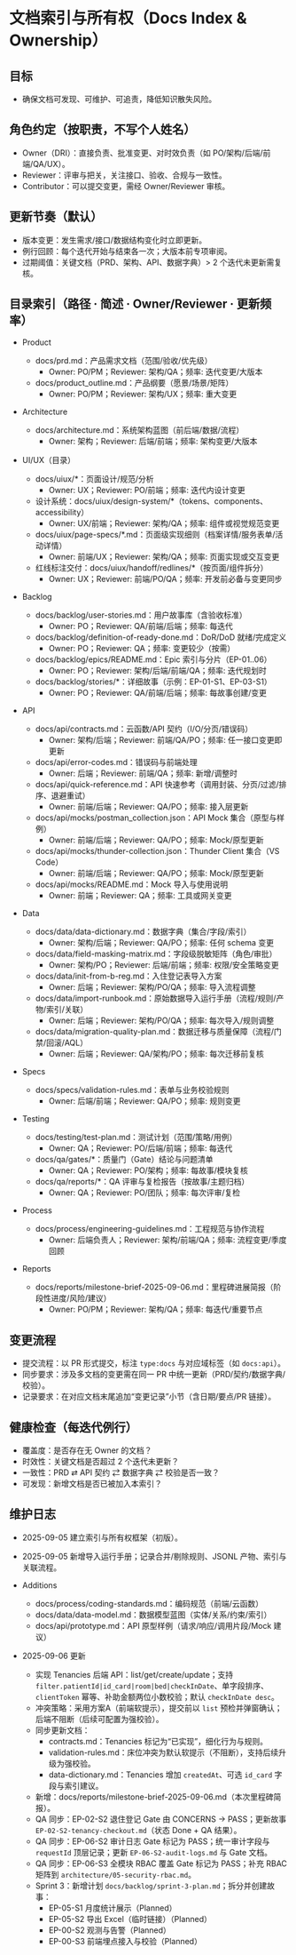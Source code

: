 # 文档索引与所有权（Docs Index & Ownership）

## 目标
- 确保文档可发现、可维护、可追责，降低知识散失风险。

## 角色约定（按职责，不写个人姓名）
- Owner（DRI）：直接负责、批准变更、对时效负责（如 PO/架构/后端/前端/QA/UX）。
- Reviewer：评审与把关，关注接口、验收、合规与一致性。
- Contributor：可以提交变更，需经 Owner/Reviewer 审核。

## 更新节奏（默认）
- 版本变更：发生需求/接口/数据结构变化时立即更新。
- 例行回顾：每个迭代开始与结束各一次；大版本前专项审阅。
- 过期阈值：关键文档（PRD、架构、API、数据字典）> 2 个迭代未更新需复核。

## 目录索引（路径 · 简述 · Owner/Reviewer · 更新频率）

- Product
  - docs/prd.md：产品需求文档（范围/验收/优先级）
    - Owner: PO/PM；Reviewer: 架构/QA；频率: 迭代变更/大版本
  - docs/product_outline.md：产品纲要（愿景/场景/矩阵）
    - Owner: PO/PM；Reviewer: 架构/UX；频率: 重大变更

- Architecture
  - docs/architecture.md：系统架构蓝图（前后端/数据/流程）
    - Owner: 架构；Reviewer: 后端/前端；频率: 架构变更/大版本

- UI/UX（目录）
  - docs/uiux/*：页面设计/规范/分析
    - Owner: UX；Reviewer: PO/前端；频率: 迭代内设计变更
  - 设计系统：docs/uiux/design-system/*（tokens、components、accessibility）
    - Owner: UX/前端；Reviewer: 架构/QA；频率: 组件或视觉规范变更
  - docs/uiux/page-specs/*.md：页面级实现细则（档案详情/服务表单/活动详情）
    - Owner: 前端/UX；Reviewer: 架构/QA；频率: 页面实现或交互变更
  - 红线标注交付：docs/uiux/handoff/redlines/*（按页面/组件拆分）
    - Owner: UX；Reviewer: 前端/PO/QA；频率: 开发前必备与变更同步

- Backlog
  - docs/backlog/user-stories.md：用户故事库（含验收标准）
    - Owner: PO；Reviewer: QA/前端/后端；频率: 每迭代
  - docs/backlog/definition-of-ready-done.md：DoR/DoD 就绪/完成定义
    - Owner: PO；Reviewer: QA；频率: 变更较少（按需）
  - docs/backlog/epics/README.md：Epic 索引与分片（EP-01..06）
    - Owner: PO；Reviewer: 架构/后端/前端/QA；频率: 迭代规划时
  - docs/backlog/stories/*：详细故事（示例：EP-01-S1、EP-03-S1）
    - Owner: PO；Reviewer: QA/前端/后端；频率: 每故事创建/变更
- API
  - docs/api/contracts.md：云函数/API 契约（I/O/分页/错误码）
    - Owner: 架构/后端；Reviewer: 前端/QA/PO；频率: 任一接口变更即更新
  - docs/api/error-codes.md：错误码与前端处理
    - Owner: 后端；Reviewer: 前端/QA；频率: 新增/调整时
  - docs/api/quick-reference.md：API 快速参考（调用封装、分页/过滤/排序、退避重试）
    - Owner: 前端/后端；Reviewer: QA/PO；频率: 接入层更新
  - docs/api/mocks/postman_collection.json：API Mock 集合（原型与样例）
    - Owner: 前端/后端；Reviewer: QA/PO；频率: Mock/原型更新
  - docs/api/mocks/thunder-collection.json：Thunder Client 集合（VS Code）
    - Owner: 前端/后端；Reviewer: QA/PO；频率: Mock/原型更新
  - docs/api/mocks/README.md：Mock 导入与使用说明
    - Owner: 前端；Reviewer: QA；频率: 工具或网关变更

- Data
  - docs/data/data-dictionary.md：数据字典（集合/字段/索引）
    - Owner: 架构/后端；Reviewer: QA/PO；频率: 任何 schema 变更
  - docs/data/field-masking-matrix.md：字段级脱敏矩阵（角色/审批）
    - Owner: 架构/PO；Reviewer: 后端/前端；频率: 权限/安全策略变更
  - docs/data/init-from-b-reg.md：入住登记表导入方案
    - Owner: 后端；Reviewer: 架构/PO/QA；频率: 导入流程调整
  - docs/data/import-runbook.md：原始数据导入运行手册（流程/规则/产物/索引/关联）
    - Owner: 后端；Reviewer: 架构/PO/QA；频率: 每次导入/规则调整
  - docs/data/migration-quality-plan.md：数据迁移与质量保障（流程/门禁/回滚/AQL）
    - Owner: 后端；Reviewer: QA/架构/PO；频率: 每次迁移前复核

- Specs
  - docs/specs/validation-rules.md：表单与业务校验规则
    - Owner: 后端/前端；Reviewer: QA/PO；频率: 规则变更

- Testing
  - docs/testing/test-plan.md：测试计划（范围/策略/用例）
    - Owner: QA；Reviewer: PO/后端/前端；频率: 每迭代
  - docs/qa/gates/*：质量门（Gate）结论与问题清单
    - Owner: QA；Reviewer: PO/架构；频率: 每故事/模块复核
  - docs/qa/reports/*：QA 评审与复检报告（按故事/主题归档）
    - Owner: QA；Reviewer: PO/团队；频率: 每次评审/复检

- Process
  - docs/process/engineering-guidelines.md：工程规范与协作流程
    - Owner: 后端负责人；Reviewer: 架构/前端/QA；频率: 流程变更/季度回顾

- Reports
  - docs/reports/milestone-brief-2025-09-06.md：里程碑进展简报（阶段性进度/风险/建议）
    - Owner: PO/PM；Reviewer: 架构/QA；频率: 每迭代/重要节点

## 变更流程
- 提交流程：以 PR 形式提交，标注 `type:docs` 与对应域标签（如 `docs:api`）。
- 同步要求：涉及多文档的变更需在同一 PR 中统一更新（PRD/契约/数据字典/校验）。
- 记录要求：在对应文档末尾追加“变更记录”小节（含日期/要点/PR 链接）。

## 健康检查（每迭代例行）
- 覆盖度：是否存在无 Owner 的文档？
- 时效性：关键文档是否超过 2 个迭代未更新？
- 一致性：PRD ⇄ API 契约 ⇄ 数据字典 ⇄ 校验是否一致？
- 可发现：新增文档是否已被加入本索引？

## 维护日志
- 2025-09-05 建立索引与所有权框架（初版）。

- 2025-09-05 新增导入运行手册；记录合并/剔除规则、JSONL 产物、索引与关联流程。


- Additions
  - docs/process/coding-standards.md：编码规范（前端/云函数）
  - docs/data/data-model.md：数据模型蓝图（实体/关系/约束/索引）
  - docs/api/prototype.md：API 原型样例（请求/响应/调用片段/Mock 建议）

- 2025-09-06 更新
  - 实现 Tenancies 后端 API：list/get/create/update；支持 `filter.patientId|id_card|room|bed|checkInDate`、单字段排序、`clientToken` 幂等、补助金额两位小数校验；默认 `checkInDate desc`。
  - 冲突策略：采用方案A（前端软提示），提交前以 `list` 预检并弹窗确认；后端不阻断（后续可配置为强校验）。
  - 同步更新文档：
    - contracts.md：Tenancies 标记为“已实现”，细化行为与规则。
    - validation-rules.md：床位冲突为默认软提示（不阻断），支持后续升级为强校验。
    - data-dictionary.md：Tenancies 增加 `createdAt`、可选 `id_card` 字段与索引建议。
  - 新增：docs/reports/milestone-brief-2025-09-06.md（本次里程碑简报）。
  - QA 同步：EP-02-S2 退住登记 Gate 由 CONCERNS → PASS；更新故事 `EP-02-S2-tenancy-checkout.md`（状态 Done + QA 结果）。
  - QA 同步：EP-06-S2 审计日志 Gate 标记为 PASS；统一审计字段与 `requestId` 顶层记录；更新 `EP-06-S2-audit-logs.md` 与 Gate 文档。
  - QA 同步：EP-06-S3 全模块 RBAC 覆盖 Gate 标记为 PASS；补充 RBAC 矩阵到 `architecture/05-security-rbac.md`。
  - Sprint 3：新增计划 `docs/backlog/sprint-3-plan.md`；拆分并创建故事：
    - EP-05-S1 月度统计展示（Planned）
    - EP-05-S2 导出 Excel（临时链接）（Planned）
    - EP-00-S2 观测与告警（Planned）
    - EP-00-S3 前端埋点接入与校验（Planned）

